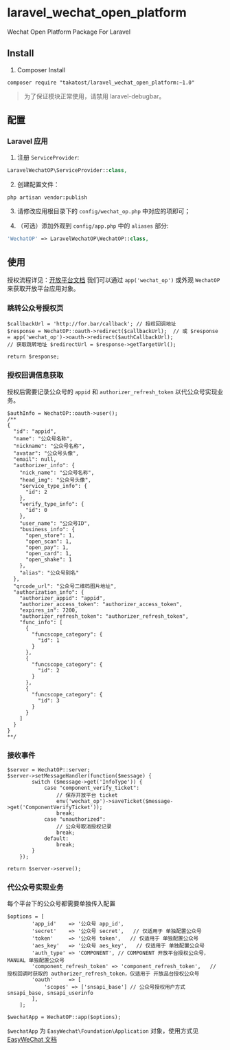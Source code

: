 # laravel_wechat_open_platform
Wechat Open Platform Package For Laravel

## Install

1. Composer Install

  ```shell
  composer require "takatost/laravel_wechat_open_platform:~1.0"
  ```

> 为了保证模块正常使用，请禁用 laravel-debugbar。

## 配置

### Laravel 应用

1. 注册 `ServiceProvider`:

  ```php
  LaravelWechatOP\ServiceProvider::class,
  ```

2. 创建配置文件：

  ```shell
  php artisan vendor:publish
  ```

3. 请修改应用根目录下的 `config/wechat_op.php` 中对应的项即可；

4. （可选）添加外观到 `config/app.php` 中的 `aliases` 部分:

  ```php
  'WechatOP' => LaravelWechatOP\WechatOP::class,
  ```

## 使用

授权流程详见：[开放平台文档](https://open.weixin.qq.com/cgi-bin/showdocument?action=dir_list&t=resource/res_list&verify=1&id=open1453779503&token=&lang=zh_CN)
我们可以通过 `app('wechat_op')` 或外观 `WechatOP`来获取开放平台应用对象。

### 跳转公众号授权页

```
$callbackUrl = 'http://for.bar/callback'; // 授权回调地址
$response = WechatOP::oauth->redirect($callbackUrl);  // 或 $response = app('wechat_op')->oauth->redirect($authCallbackUrl);
// 获取跳转地址 $redirectUrl = $response->getTargetUrl();

return $response;
```

### 授权回调信息获取

授权后需要记录公众号的 `appid` 和 `authorizer_refresh_token` 以代公众号实现业务。

```
$authInfo = WechatOP::oauth->user();
/** 
{
  "id": "appid",
  "name": "公众号名称",
  "nickname": "公众号名称",
  "avatar": "公众号头像",
  "email": null,
  "authorizer_info": {
    "nick_name": "公众号名称",
    "head_img": "公众号头像",
    "service_type_info": {
      "id": 2
    },
    "verify_type_info": {
      "id": 0
    },
    "user_name": "公众号ID",
    "business_info": {
      "open_store": 1,
      "open_scan": 1,
      "open_pay": 1,
      "open_card": 1,
      "open_shake": 1
    },
    "alias": "公众号别名"
  },
  "qrcode_url": "公众号二维码图片地址",
  "authorization_info": {
    "authorizer_appid": "appid",
    "authorizer_access_token": "authorizer_access_token",
    "expires_in": 7200,
    "authorizer_refresh_token": "authorizer_refresh_token",
    "func_info": [
      {
        "funcscope_category": {
          "id": 1
        }
      },
      {
        "funcscope_category": {
          "id": 2
        }
      },
      {
        "funcscope_category": {
          "id": 3
        }
      }
    ]
  }
}
**/
```

### 接收事件

```
$server = WechatOP::server;
$server->setMessageHandler(function($message) {
        switch ($message->get('InfoType')) {
            case "component_verify_ticket":
                // 保存开放平台 ticket
                env('wechat_op')->saveTicket($message->get('ComponentVerifyTicket'));
                break;
            case "unauthorized":                
                // 公众号取消授权记录
                break;
            default:
                break;
        }
    });
    
return $server->serve();
```

### 代公众号实现业务

每个平台下的公众号都需要单独传入配置

```
$options = [
        'app_id'    => '公众号 app_id',
        'secret'    => '公众号 secret',   // 仅适用于 单独配置公众号
        'token'     => '公众号 token',   // 仅适用于 单独配置公众号
        'aes_key'   => '公众号 aes_key',   // 仅适用于 单独配置公众号
        'auth_type' => 'COMPONENT', // COMPONENT 开放平台授权公众号，MANUAL 单独配置公众号
        'component_refresh_token' => 'component_refresh_token',   // 授权回调时获取的 authorizer_refresh_token，仅适用于 开放品台授权公众号
        'oauth'     => [
            'scopes' => ['snsapi_base'] // 公众号授权用户方式 snsapi_base, snsapi_userinfo
        ],
    ];

$wechatApp = WechatOP::app($options);
```

`$wechatApp` 为 `EasyWechat\Foundation\Application` 对象，使用方式见 [EasyWeChat 文档](https://easywechat.org/zh-cn/docs/)
